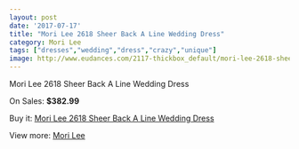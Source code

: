 ```yaml
---
layout: post
date: '2017-07-17'
title: "Mori Lee 2618 Sheer Back A Line Wedding Dress"
category: Mori Lee
tags: ["dresses","wedding","dress","crazy","unique"]
image: http://www.eudances.com/2117-thickbox_default/mori-lee-2618-sheer-back-a-line-wedding-dress.jpg
---
```

Mori Lee 2618 Sheer Back A Line Wedding Dress

On Sales: **$382.99**
<a href="https://www.eudances.com/en/mori-lee/712-mori-lee-2618-sheer-back-a-line-wedding-dress.html"><amp-img layout="responsive" width="600" height="600" src="//www.eudances.com/2117-thickbox_default/mori-lee-2618-sheer-back-a-line-wedding-dress.jpg" alt="Mori Lee 2618 Sheer Back A Line Wedding Dress 0" /></a>
<a href="https://www.eudances.com/en/mori-lee/712-mori-lee-2618-sheer-back-a-line-wedding-dress.html"><amp-img layout="responsive" width="600" height="600" src="//www.eudances.com/2119-thickbox_default/mori-lee-2618-sheer-back-a-line-wedding-dress.jpg" alt="Mori Lee 2618 Sheer Back A Line Wedding Dress 1" /></a>
<a href="https://www.eudances.com/en/mori-lee/712-mori-lee-2618-sheer-back-a-line-wedding-dress.html"><amp-img layout="responsive" width="600" height="600" src="//www.eudances.com/2118-thickbox_default/mori-lee-2618-sheer-back-a-line-wedding-dress.jpg" alt="Mori Lee 2618 Sheer Back A Line Wedding Dress 2" /></a>

Buy it: [Mori Lee 2618 Sheer Back A Line Wedding Dress](https://www.eudances.com/en/mori-lee/712-mori-lee-2618-sheer-back-a-line-wedding-dress.html "Mori Lee 2618 Sheer Back A Line Wedding Dress")

View more: [Mori Lee](https://www.eudances.com/en/9-mori-lee "Mori Lee")
